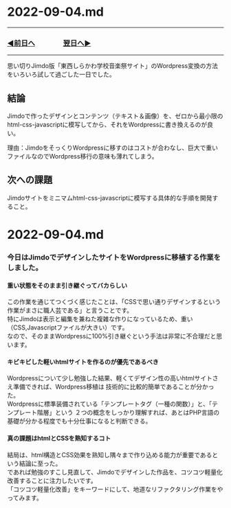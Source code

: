 # 2022-09-04.md
  
---
### [◀️前日へ](https://github.com/yuasys/chatty-journal/blob/main/2022/09/2022-09-03.md)&emsp;&emsp;&emsp;&emsp;[翌日へ▶️](https://github.com/yuasys/chatty-journal/blob/main/2022/09/2022-09-05.md)
---

思い切りJimdo版「東西しらかわ学校音楽祭サイト」のWordpress変換の方法をいろいろ試して過ごした一日でした。  
## 結論
Jimdoで作ったデザインとコンテンツ（テキスト＆画像）を、ゼロから最小限のhtml-css-javascriptに模写してから、それをWordpressに書き換えるのが良い。  
<p>理由：JimdoをそっくりWordpressに移すのはコストが合わなし、巨大で重いファイルなのでWordpress移行の意味も薄れてしまう。
</p>

## 次への課題
Jimdoサイトをミニマムhtml-css-javascriptに模写する具体的な手順を開発すること。

# 2022-09-04.md
### 今日はJimdoでデザインしたサイトをWordpressに移植する作業をしました。  
#### 重い状態をそのまま引き継ぐってバカらしい
この作業を通じてつくづく感じたことは、「CSSで思い通りデザインするという作業がまさに職人芸である」と言うことです。  
特にJimdoは表示と編集を兼ねた複雑な作りになっているため、重い（CSS,Javascriptファイルが大きい）です。    
なので、そのままWordpressに100%引き継ぐという手法は非常に不合理だと思います。
#### キビキビした軽いhtmlサイトを作るのが優先であるべき
Wordpressについて少し勉強した結果、軽くてデザイン性の高いhtmlサイトさえ準備できれば、Wordpress移植は
技術的に比較的簡単であることが分かった。  
Wordpressに標準装備されている「テンプレートタグ（一種の関数）」と、「テンプレート階層」という
２つの概念をしっかり理解すれば、あとはPHP言語の基礎が分かる程度でも十分仕事になると判断できる。
#### 真の課題はhtmlとCSSを熟知するコト
結局は、html構造とCSS効果を熟知し隅々まで作り込める能力が重要であるという結論に至った。  
であれば勉強のすこし見直して、Jimdoでデザインした作品を、コツコツ軽量化改善することに注力したいです。  
「コツコツ軽量化改善」をキーワードにして、地道なリファクタリング作業をやってみます。


